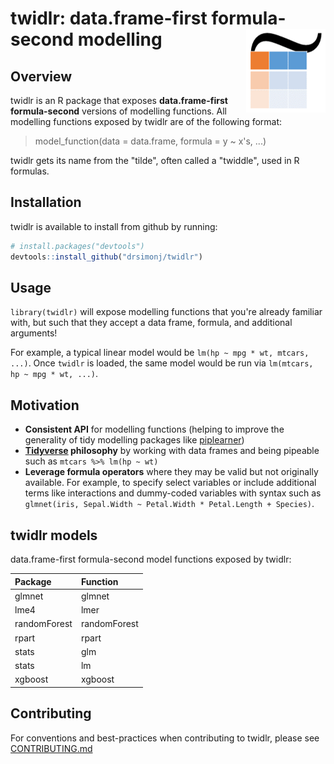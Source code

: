 
<!-- README.md is generated from README.Rmd. Please edit that file -->
twidlr: data.frame-first formula-second modelling <img src="man/figures/logo.png" align="right" />
==================================================================================================

Overview
--------

twidlr is an R package that exposes **data.frame-first formula-second** versions of modelling functions. All modelling functions exposed by twidlr are of the following format:

> model\_function(data = data.frame, formula = y ~ x's, ...)

twidlr gets its name from the "tilde", often called a "twiddle", used in R formulas.

Installation
------------

twidlr is available to install from github by running:

``` r
# install.packages("devtools")
devtools::install_github("drsimonj/twidlr")
```

Usage
-----

`library(twidlr)` will expose modelling functions that you're already familiar with, but such that they accept a data frame, formula, and additional arguments!

For example, a typical linear model would be `lm(hp ~ mpg * wt, mtcars, ...)`. Once `twidlr` is loaded, the same model would be run via `lm(mtcars, hp ~ mpg * wt, ...)`.

Motivation
----------

-   **Consistent API** for modelling functions (helping to improve the generality of tidy modelling packages like [piplearner](https://github.com/drsimonj/pipelearner))
-   **[Tidyverse](http://tidyverse.org/) philosophy** by working with data frames and being pipeable such as `mtcars %>% lm(hp ~ wt)`
-   **Leverage formula operators** where they may be valid but not originally available. For example, to specify select variables or include additional terms like interactions and dummy-coded variables with syntax such as `glmnet(iris, Sepal.Width ~ Petal.Width * Petal.Length + Species)`.

twidlr models
-------------

data.frame-first formula-second model functions exposed by twidlr:

| Package      | Function     |
|:-------------|:-------------|
| glmnet       | glmnet       |
| lme4         | lmer         |
| randomForest | randomForest |
| rpart        | rpart        |
| stats        | glm          |
| stats        | lm           |
| xgboost      | xgboost      |

Contributing
------------

For conventions and best-practices when contributing to twidlr, please see [CONTRIBUTING.md](https://github.com/drsimonj/twidlr/blob/master/CONTRIBUTING.md)
